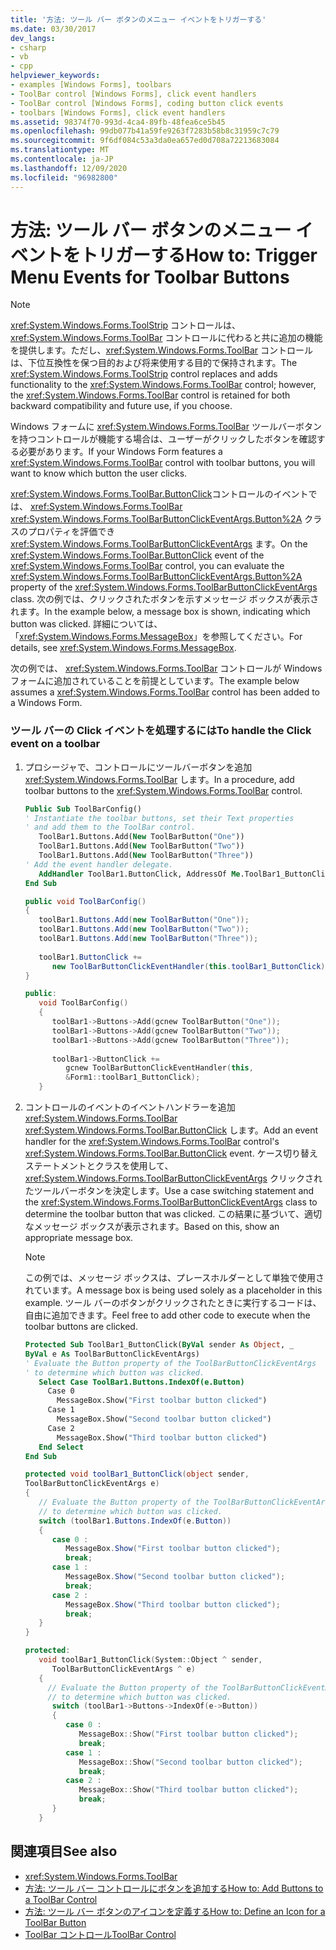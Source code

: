 ```yaml
---
title: '方法: ツール バー ボタンのメニュー イベントをトリガーする'
ms.date: 03/30/2017
dev_langs:
- csharp
- vb
- cpp
helpviewer_keywords:
- examples [Windows Forms], toolbars
- ToolBar control [Windows Forms], click event handlers
- ToolBar control [Windows Forms], coding button click events
- toolbars [Windows Forms], click event handlers
ms.assetid: 98374f70-993d-4ca4-89fb-48fea6ce5b45
ms.openlocfilehash: 99db077b41a59fe9263f7283b58b8c31959c7c79
ms.sourcegitcommit: 9f6df084c53a3da0ea657ed0d708a72213683084
ms.translationtype: MT
ms.contentlocale: ja-JP
ms.lasthandoff: 12/09/2020
ms.locfileid: "96982800"
---
```

# <a name="how-to-trigger-menu-events-for-toolbar-buttons"></a><span data-ttu-id="2b466-102">方法: ツール バー ボタンのメニュー イベントをトリガーする</span><span class="sxs-lookup"><span data-stu-id="2b466-102">How to: Trigger Menu Events for Toolbar Buttons</span></span>
> [!NOTE]
> <span data-ttu-id="2b466-103"><xref:System.Windows.Forms.ToolStrip> コントロールは、<xref:System.Windows.Forms.ToolBar> コントロールに代わると共に追加の機能を提供します。ただし、<xref:System.Windows.Forms.ToolBar> コントロールは、下位互換性を保つ目的および将来使用する目的で保持されます。</span><span class="sxs-lookup"><span data-stu-id="2b466-103">The <xref:System.Windows.Forms.ToolStrip> control replaces and adds functionality to the <xref:System.Windows.Forms.ToolBar> control; however, the <xref:System.Windows.Forms.ToolBar> control is retained for both backward compatibility and future use, if you choose.</span></span>  
  
 <span data-ttu-id="2b466-104">Windows フォームに <xref:System.Windows.Forms.ToolBar> ツールバーボタンを持つコントロールが機能する場合は、ユーザーがクリックしたボタンを確認する必要があります。</span><span class="sxs-lookup"><span data-stu-id="2b466-104">If your Windows Form features a <xref:System.Windows.Forms.ToolBar> control with toolbar buttons, you will want to know which button the user clicks.</span></span>  
  
 <span data-ttu-id="2b466-105"><xref:System.Windows.Forms.ToolBar.ButtonClick>コントロールのイベントでは、 <xref:System.Windows.Forms.ToolBar> <xref:System.Windows.Forms.ToolBarButtonClickEventArgs.Button%2A> クラスのプロパティを評価でき <xref:System.Windows.Forms.ToolBarButtonClickEventArgs> ます。</span><span class="sxs-lookup"><span data-stu-id="2b466-105">On the <xref:System.Windows.Forms.ToolBar.ButtonClick> event of the <xref:System.Windows.Forms.ToolBar> control, you can evaluate the <xref:System.Windows.Forms.ToolBarButtonClickEventArgs.Button%2A> property of the <xref:System.Windows.Forms.ToolBarButtonClickEventArgs> class.</span></span> <span data-ttu-id="2b466-106">次の例では、クリックされたボタンを示すメッセージ ボックスが表示されます。</span><span class="sxs-lookup"><span data-stu-id="2b466-106">In the example below, a message box is shown, indicating which button was clicked.</span></span> <span data-ttu-id="2b466-107">詳細については、「<xref:System.Windows.Forms.MessageBox>」を参照してください。</span><span class="sxs-lookup"><span data-stu-id="2b466-107">For details, see <xref:System.Windows.Forms.MessageBox>.</span></span>  
  
 <span data-ttu-id="2b466-108">次の例では、 <xref:System.Windows.Forms.ToolBar> コントロールが Windows フォームに追加されていることを前提としています。</span><span class="sxs-lookup"><span data-stu-id="2b466-108">The example below assumes a <xref:System.Windows.Forms.ToolBar> control has been added to a Windows Form.</span></span>  
  
### <a name="to-handle-the-click-event-on-a-toolbar"></a><span data-ttu-id="2b466-109">ツール バーの Click イベントを処理するには</span><span class="sxs-lookup"><span data-stu-id="2b466-109">To handle the Click event on a toolbar</span></span>  
  
1. <span data-ttu-id="2b466-110">プロシージャで、コントロールにツールバーボタンを追加 <xref:System.Windows.Forms.ToolBar> します。</span><span class="sxs-lookup"><span data-stu-id="2b466-110">In a procedure, add toolbar buttons to the <xref:System.Windows.Forms.ToolBar> control.</span></span>  
  
    ```vb  
    Public Sub ToolBarConfig()  
    ' Instantiate the toolbar buttons, set their Text properties  
    ' and add them to the ToolBar control.  
       ToolBar1.Buttons.Add(New ToolBarButton("One"))  
       ToolBar1.Buttons.Add(New ToolBarButton("Two"))  
       ToolBar1.Buttons.Add(New ToolBarButton("Three"))  
    ' Add the event handler delegate.  
       AddHandler ToolBar1.ButtonClick, AddressOf Me.ToolBar1_ButtonClick  
    End Sub  
    ```  
  
    ```csharp  
    public void ToolBarConfig()
    {  
       toolBar1.Buttons.Add(new ToolBarButton("One"));  
       toolBar1.Buttons.Add(new ToolBarButton("Two"));  
       toolBar1.Buttons.Add(new ToolBarButton("Three"));  
  
       toolBar1.ButtonClick +=
          new ToolBarButtonClickEventHandler(this.toolBar1_ButtonClick);  
    }  
    ```  
  
    ```cpp  
    public:  
       void ToolBarConfig()  
       {  
          toolBar1->Buttons->Add(gcnew ToolBarButton("One"));  
          toolBar1->Buttons->Add(gcnew ToolBarButton("Two"));  
          toolBar1->Buttons->Add(gcnew ToolBarButton("Three"));  
  
          toolBar1->ButtonClick +=
             gcnew ToolBarButtonClickEventHandler(this,  
             &Form1::toolBar1_ButtonClick);  
       }  
    ```  
  
2. <span data-ttu-id="2b466-111">コントロールのイベントのイベントハンドラーを追加 <xref:System.Windows.Forms.ToolBar> <xref:System.Windows.Forms.ToolBar.ButtonClick> します。</span><span class="sxs-lookup"><span data-stu-id="2b466-111">Add an event handler for the <xref:System.Windows.Forms.ToolBar> control's <xref:System.Windows.Forms.ToolBar.ButtonClick> event.</span></span> <span data-ttu-id="2b466-112">ケース切り替えステートメントとクラスを使用して、 <xref:System.Windows.Forms.ToolBarButtonClickEventArgs> クリックされたツールバーボタンを決定します。</span><span class="sxs-lookup"><span data-stu-id="2b466-112">Use a case switching statement and the <xref:System.Windows.Forms.ToolBarButtonClickEventArgs> class to determine the toolbar button that was clicked.</span></span> <span data-ttu-id="2b466-113">この結果に基づいて、適切なメッセージ ボックスが表示されます。</span><span class="sxs-lookup"><span data-stu-id="2b466-113">Based on this, show an appropriate message box.</span></span>  
  
    > [!NOTE]
    > <span data-ttu-id="2b466-114">この例では、メッセージ ボックスは、プレースホルダーとして単独で使用されています。</span><span class="sxs-lookup"><span data-stu-id="2b466-114">A message box is being used solely as a placeholder in this example.</span></span> <span data-ttu-id="2b466-115">ツール バーのボタンがクリックされたときに実行するコードは、自由に追加できます。</span><span class="sxs-lookup"><span data-stu-id="2b466-115">Feel free to add other code to execute when the toolbar buttons are clicked.</span></span>  
  
    ```vb  
    Protected Sub ToolBar1_ButtonClick(ByVal sender As Object, _  
    ByVal e As ToolBarButtonClickEventArgs)  
    ' Evaluate the Button property of the ToolBarButtonClickEventArgs  
    ' to determine which button was clicked.  
       Select Case ToolBar1.Buttons.IndexOf(e.Button)  
         Case 0  
           MessageBox.Show("First toolbar button clicked")  
         Case 1  
           MessageBox.Show("Second toolbar button clicked")  
         Case 2  
           MessageBox.Show("Third toolbar button clicked")  
       End Select  
    End Sub  
    ```  
  
    ```csharp  
    protected void toolBar1_ButtonClick(object sender,  
    ToolBarButtonClickEventArgs e)  
    {  
       // Evaluate the Button property of the ToolBarButtonClickEventArgs  
       // to determine which button was clicked.  
       switch (toolBar1.Buttons.IndexOf(e.Button))  
       {  
          case 0 :  
             MessageBox.Show("First toolbar button clicked");  
             break;  
          case 1 :  
             MessageBox.Show("Second toolbar button clicked");  
             break;  
          case 2 :  
             MessageBox.Show("Third toolbar button clicked");  
             break;  
       }  
    }  
    ```  
  
    ```cpp  
    protected:  
       void toolBar1_ButtonClick(System::Object ^ sender,  
          ToolBarButtonClickEventArgs ^ e)  
       {  
         // Evaluate the Button property of the ToolBarButtonClickEventArgs  
         // to determine which button was clicked.  
          switch (toolBar1->Buttons->IndexOf(e->Button))  
          {  
             case 0 :  
                MessageBox::Show("First toolbar button clicked");  
                break;  
             case 1 :  
                MessageBox::Show("Second toolbar button clicked");  
                break;  
             case 2 :  
                MessageBox::Show("Third toolbar button clicked");  
                break;  
          }  
       }  
    ```  
  
## <a name="see-also"></a><span data-ttu-id="2b466-116">関連項目</span><span class="sxs-lookup"><span data-stu-id="2b466-116">See also</span></span>

- <xref:System.Windows.Forms.ToolBar>
- [<span data-ttu-id="2b466-117">方法: ツール バー コントロールにボタンを追加する</span><span class="sxs-lookup"><span data-stu-id="2b466-117">How to: Add Buttons to a ToolBar Control</span></span>](how-to-add-buttons-to-a-toolbar-control.md)
- [<span data-ttu-id="2b466-118">方法: ツール バー ボタンのアイコンを定義する</span><span class="sxs-lookup"><span data-stu-id="2b466-118">How to: Define an Icon for a ToolBar Button</span></span>](how-to-define-an-icon-for-a-toolbar-button.md)
- [<span data-ttu-id="2b466-119">ToolBar コントロール</span><span class="sxs-lookup"><span data-stu-id="2b466-119">ToolBar Control</span></span>](toolbar-control-windows-forms.md)
